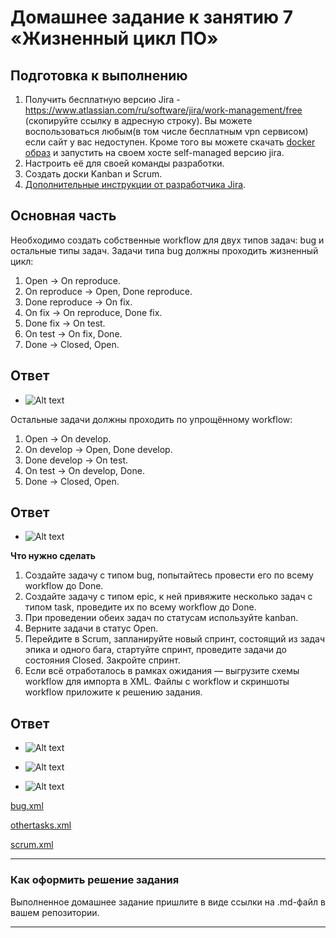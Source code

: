 # Домашнее задание к занятию 7 «Жизненный цикл ПО»

## Подготовка к выполнению

1. Получить бесплатную версию Jira - https://www.atlassian.com/ru/software/jira/work-management/free (скопируйте ссылку в адресную строку). Вы можете воспользоваться любым(в том числе бесплатным vpn сервисом) если сайт у вас недоступен. Кроме того вы можете скачать [docker образ](https://hub.docker.com/r/atlassian/jira-software/#) и запустить на своем хосте self-managed версию jira.
2. Настроить её для своей команды разработки.
3. Создать доски Kanban и Scrum.
4. [Дополнительные инструкции от разработчика Jira](https://support.atlassian.com/jira-cloud-administration/docs/import-and-export-issue-workflows/).

## Основная часть

Необходимо создать собственные workflow для двух типов задач: bug и остальные типы задач. Задачи типа bug должны проходить жизненный цикл:

1. Open -> On reproduce.
2. On reproduce -> Open, Done reproduce.
3. Done reproduce -> On fix.
4. On fix -> On reproduce, Done fix.
5. Done fix -> On test.
6. On test -> On fix, Done.
7. Done -> Closed, Open.

## Ответ

- ![Alt text](https://github.com/wineperm/SHDEVOPS-2/assets/15356046/5b3bd193-0811-496e-8bf8-0f6f64170f02)

Остальные задачи должны проходить по упрощённому workflow:

1. Open -> On develop.
2. On develop -> Open, Done develop.
3. Done develop -> On test.
4. On test -> On develop, Done.
5. Done -> Closed, Open.

## Ответ

- ![Alt text](https://github.com/wineperm/SHDEVOPS-2/assets/15356046/cb5c48aa-6bf7-4347-b79d-2c8e82f8be9a)

**Что нужно сделать**

1. Создайте задачу с типом bug, попытайтесь провести его по всему workflow до Done.
1. Создайте задачу с типом epic, к ней привяжите несколько задач с типом task, проведите их по всему workflow до Done.
1. При проведении обеих задач по статусам используйте kanban.
1. Верните задачи в статус Open.
1. Перейдите в Scrum, запланируйте новый спринт, состоящий из задач эпика и одного бага, стартуйте спринт, проведите задачи до состояния Closed. Закройте спринт.
1. Если всё отработалось в рамках ожидания — выгрузите схемы workflow для импорта в XML. Файлы с workflow и скриншоты workflow приложите к решению задания.

## Ответ

- ![Alt text](https://github.com/wineperm/SHDEVOPS-2/assets/15356046/916f8be8-fa6e-4bb7-9e1f-7dd2048b9a58)

- ![Alt text](https://github.com/wineperm/SHDEVOPS-2/assets/15356046/b0416a92-aec4-4e61-95b0-78d9d0210880)

- ![Alt text](https://github.com/wineperm/SHDEVOPS-2/assets/15356046/86986e40-8f70-4d64-99ea-d10d4aaf560a)

[bug.xml](https://github.com/wineperm/SHDEVOPS-2/blob/main/mnt-homeworks/09-ci-01-intro/bug.xml)

[othertasks.xml](https://github.com/wineperm/SHDEVOPS-2/blob/main/mnt-homeworks/09-ci-01-intro/othertasks.xml)

[scrum.xml](https://github.com/wineperm/SHDEVOPS-2/blob/main/mnt-homeworks/09-ci-01-intro/SCRUM.xml)

---

### Как оформить решение задания

Выполненное домашнее задание пришлите в виде ссылки на .md-файл в вашем репозитории.

---
